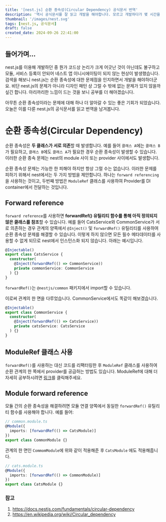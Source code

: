 ```yaml
---
title: '[nest.js] 순환 종속성(Circular Dependency) 공식문서 번역'
description: '역시 공식문서를 잘 읽고 개발을 해야합니다. 모르고 개발하다가 몇 시간을 데였습니다.'
thumbnail: '/images/nest.svg'
tags: [nest.js, 공식문서]
draft: false
created_date: 2024-09-26 22:41:00
---
```


## 들어가며...

nest.js를 이용해 개발하던 중 뭔가 코드상 논리가 크게 어긋난 것이 아닌데도 불구하고 모듈, 서비스 등록이 안되어 네스트 앱 이니시에이팅이 되지 않는 현상이 발생했습니다. 검색을 해보니 nest.js는 순환 종속성에 대한 문제점을 인지하면서 개발을 해야하더군요. 비단 nest.js의 문제가 아니라 디자인 패턴 상 그럴 수 밖에 없는 문제가 있지 않을까 싶긴 합니다. 아리까리한 느낌이 드는 것을 보니 공부를 더 해야겠습니다.

아무튼 순환 종속성이라는 문제에 대해 하나 더 알아갈 수 있는 좋은 기회가 되었습니다. 오늘은 이를 다룬 nest.js의 공식문서를 읽고 번역을 남겨봅니다.

# 순환 종속성(Circular Dependency)

순환 종속성은 **두 클래스가 서로 의존**할 때 발생합니다. 예를 들어 `클래스 A`에는 `클래스 B`가 필요하고, `클래스 B`에도 `클래스 A`가 필요한 경우 순환 종속성이 발생할 수 있습니다. 이러한 순환 종속 문제는 nest의 module 사이 또는 provider 사이에서도 발생합니다.

순환 종속성 문제는 가능한 한 피해야 하지만 항상 그럴 수는 없습니다. 이러한 문제를 피하기 위해서 nest에서는 두 가지 방법을 제안합니다. 하나는 `forward referencing`을 사용하는 것이고, 두번째 방법은 `ModuleRef` 클래스를 사용하여 Provider를 DI container에서 전달하는 것입니다.

## Forward reference

`forward reference`를 사용하면 **forwardRef() 유틸리티 함수를 통해 아직 정의되지 않은 클래스를 참조**할 수 있습니다. 예를 들어 CatsService와 CommonService가 서로 의존하는 경우 관계의 양쪽에서 `@Inject()` 및 `forwardRef()` 유틸리티를 사용하여 순환 종속성 문제를 해결할 수 있습니다. 이렇게 하지 않으면 모든 필수 메타데이터를 사용할 수 없게 되므로 nest에서 인스턴스화 되지 않습니다. 아래는 예시입니다.

```ts
@Injectable()
export class CatsService {
  constructor(
    @Inject(forwardRef(() => CommonService))
    private commonService: CommonService
  ) {}
}
```

<Hint>`forwardRef()`는 `@nestjs/common` 패키지에서 import할 수 있습니다.</Hint>

이로써 관계의 한 면을 다루었습니다. CommonService에서도 똑같이 해보겠습니다.

```ts
@Injectable()
export class CommonService {
  constructor(
    @Inject(forwardRef(() => CatsService))
    private catsService: CatsService
  ) {}
}
```

## ModuleRef 클래스 사용

`forwardRef()`를 사용하는 대신 코드를 리팩터링한 후 `ModuleRef` 클래스를 사용하여 순환 관계의 한 쪽에서 provider를 공급하는 방법도 있습니다. ModuleRef에 대해 더 자세히 공부하시려면 [링크](https://docs.nestjs.com/fundamentals/module-ref)를 클릭해주세요.

## Module forward reference

모듈 간의 순환 종속성을 해결하려면 모듈 연결 양쪽에서 동일한 `forwardRef()` 유틸리티 함수를 사용해야 합니다. 예를 들어:

```ts
// common.module.ts
@Module({
  imports: [forwardRef(() => CatsModule)]
})
export class CommonModule {}
```

관계의 한 면인 `CommomModule`에 위와 같이 적용해준 후 `CatsModule` 에도 적용해줍니다.

```ts
// cats.module.ts
@Module({
  imports: [forwardRef(() => CommonModule)]
})
export class CatsModule {}
```

### 참고

1. https://docs.nestjs.com/fundamentals/circular-dependency
2. https://en.wikipedia.org/wiki/Circular_dependency
